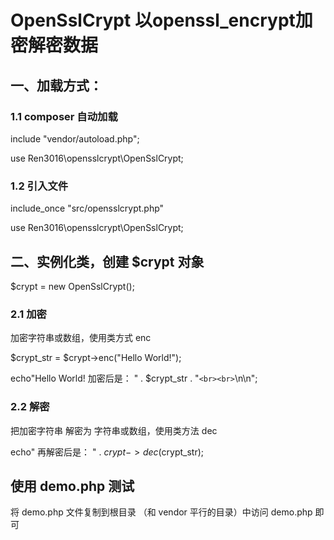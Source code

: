 # OpenSslCrypt 以openssl_encrypt加密解密数据

## 一、加载方式：

### 1.1 composer 自动加载

include "vendor/autoload.php";

use Ren3016\\opensslcrypt\\OpenSslCrypt;

### 1.2 引入文件

include_once "src/opensslcrypt.php"

use Ren3016\\opensslcrypt\\OpenSslCrypt;

## 二、实例化类，创建 $crypt 对象

$crypt = new OpenSslCrypt();

### 2.1 加密

加密字符串或数组，使用类方式 enc

$crypt_str = $crypt->enc("Hello World!");

echo"Hello World! 加密后是： " . $crypt_str . "`<br><br>`\n\n";

### 2.2 解密

把加密字符串 解密为 字符串或数组，使用类方法 dec

echo" 再解密后是： " . $crypt->dec($crypt_str);

## 使用 demo.php 测试

将 demo.php 文件复制到根目录 （和 vendor 平行的目录）中访问 demo.php 即可
